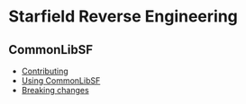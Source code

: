 # Starfield Reverse Engineering

## CommonLibSF 
- [Contributing](https://github.com/Starfield-Reverse-Engineering/CommonLibSF/wiki/Contributing)
- [Using CommonLibSF](https://github.com/Starfield-Reverse-Engineering/CommonLibSF/wiki/Using-CommonLibSF)
- [Breaking changes](https://github.com/Starfield-Reverse-Engineering/CommonLibSF/wiki/Breaking-changes)

